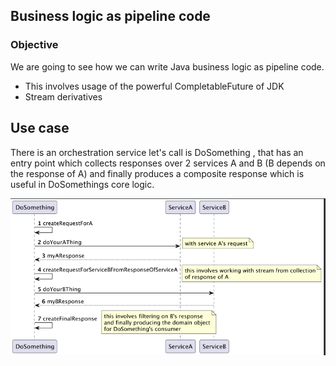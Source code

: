 ## Business logic as pipeline code

### Objective
We are going to see how we can write Java business logic as pipeline code.

- This involves usage of the powerful CompletableFuture of JDK
- Stream derivatives

## Use case

There is an orchestration service let's call is DoSomething , that has an entry point 
which collects responses over 2 services A and B (B depends on the response of A)
and finally produces a composite response which is useful in DoSomethings core logic.

![Use case in UML](UseCase.png)
